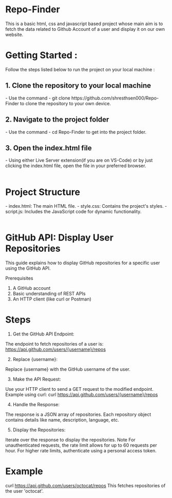 # Repo-Finder
This is a basic html, css and javascript based project whose main aim is to fetch the data related to Github Account of a user and display it on our own website.
# Getting Started :

Follow the steps listed below to run the project on your local machine :

<h2> 1. Clone the repository to your local machine </h2>
   - Use the command - git clone https://github.com/shresthsen000/Repo-Finder to clone the repository to your own device.
<h2>2. Navigate to the project folder </h2>
   - Use the command - cd Repo-Finder to get into the project folder.
<h2>3. Open the index.html file </h2>
 - Using either Live Server extension(if you are on VS-Code) or by just clicking the index.html file, open the file in your preferred browser.

  <br>
  <br>
<h1>Project Structure</h1>
- index.html: The main HTML file.
- style.css: Contains the project's styles.
- script.js: Includes the JavaScript code for dynamic functionality.
<br>
<br>
<h1>GitHub API: Display User Repositories</h1>
This guide explains how to display GitHub repositories for a specific user using the GitHub API.

Prerequisites
1. A GitHub account
2. Basic understanding of REST APIs
3. An HTTP client (like curl or Postman)
# Steps
1. Get the GitHub API Endpoint:

The endpoint to fetch repositories of a user is:
https://api.github.com/users/{username}/repos

2. Replace {username}:

Replace {username} with the GitHub username of the user.

3. Make the API Request:

Use your HTTP client to send a GET request to the modified endpoint.
Example using curl:
curl https://api.github.com/users/{username}/repos

4. Handle the Response:

The response is a JSON array of repositories.
Each repository object contains details like name, description, language, etc.

5. Display the Repositories:

Iterate over the response to display the repositories.
Note
For unauthenticated requests, the rate limit allows for up to 60 requests per hour.
For higher rate limits, authenticate using a personal access token.
# Example
curl https://api.github.com/users/octocat/repos
This fetches repositories of the user 'octocat'.
